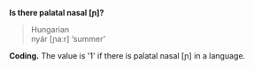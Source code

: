 **Is there palatal nasal [ɲ]?**

>Hungarian<br/>
>nyár [ɲaːr] ‘summer’

**Coding.** The value is '1' if there is palatal nasal [ɲ] in a language.
